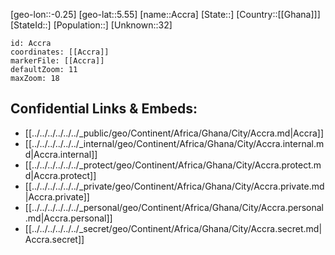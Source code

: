 ﻿---
location: [5.55,-0.25]
mapzoom: [7,12] 
mapmarker: city 
type: City
tags:
- geo/City


SpocWebEntityId: 35930
isDeleted: false
confidential: public

---
[geo-lon::-0.25]
[geo-lat::5.55]
[name::Accra]
[State::]
[Country::[[Ghana]]]
[StateId::]
[Population::]
[Unknown::32]


```leaflet
id: Accra
coordinates: [[Accra]]
markerFile: [[Accra]]
defaultZoom: 11 
maxZoom: 18
```


## Confidential Links & Embeds: 
- [[../../../../../../_public/geo/Continent/Africa/Ghana/City/Accra.md|Accra]] 
- [[../../../../../../_internal/geo/Continent/Africa/Ghana/City/Accra.internal.md|Accra.internal]] 
- [[../../../../../../_protect/geo/Continent/Africa/Ghana/City/Accra.protect.md|Accra.protect]] 
- [[../../../../../../_private/geo/Continent/Africa/Ghana/City/Accra.private.md|Accra.private]] 
- [[../../../../../../_personal/geo/Continent/Africa/Ghana/City/Accra.personal.md|Accra.personal]] 
- [[../../../../../../_secret/geo/Continent/Africa/Ghana/City/Accra.secret.md|Accra.secret]] 
